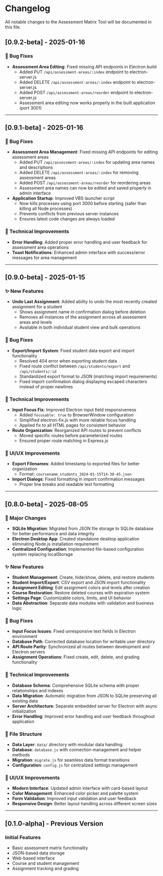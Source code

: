 # Changelog

All notable changes to the Assessment Matrix Tool will be documented in this file.

## [0.9.2-beta] - 2025-01-16

### 🐛 Bug Fixes
- **Assessment Area Editing**: Fixed missing API endpoints in Electron build
  - Added PUT `/api/assessment-areas/:index` endpoint to electron-server.js
  - Added DELETE `/api/assessment-areas/:index` endpoint to electron-server.js
  - Added POST `/api/assessment-areas/reorder` endpoint to electron-server.js
  - Assessment area editing now works properly in the built application (port 3001)

---

## [0.9.1-beta] - 2025-01-16

### 🐛 Bug Fixes
- **Assessment Area Management**: Fixed missing API endpoints for editing assessment areas
  - Added PUT `/api/assessment-areas/:index` for updating area names and descriptions
  - Added DELETE `/api/assessment-areas/:index` for removing assessment areas
  - Added POST `/api/assessment-areas/reorder` for reordering areas
  - Assessment area names can now be edited and saved properly in admin interface
- **Application Startup**: Improved VBS launcher script
  - Now kills processes using port 3000 before starting (safer than killing all Node processes)
  - Prevents conflicts from previous server instances
  - Ensures latest code changes are always loaded

### 🔧 Technical Improvements
- **Error Handling**: Added proper error handling and user feedback for assessment area operations
- **Toast Notifications**: Enhanced admin interface with success/error messages for area management

---

## [0.9.0-beta] - 2025-01-15

### ✨ New Features
- **Undo Last Assignment**: Added ability to undo the most recently created assignment for a student
  - Shows assignment name in confirmation dialog before deletion
  - Removes all instances of the assignment across all assessment areas and levels
  - Available in both individual student view and bulk operations

### 🐛 Bug Fixes
- **Export/Import System**: Fixed student data export and import functionality
  - Resolved 404 error when exporting student data
  - Fixed route conflict between `/api/students/export` and `/api/students/:id`
  - Standardized export format to JSON (matching import requirements)
  - Fixed import confirmation dialog displaying escaped characters instead of proper newlines

### 🔧 Technical Improvements
- **Input Focus Fix**: Improved Electron input field responsiveness
  - Added `focusable: true` to BrowserWindow configuration
  - Simplified electron-fix.js with more reliable focus handling
  - Applied fix to all HTML pages for consistent behavior
- **Route Organization**: Reorganized API routes to prevent conflicts
  - Moved specific routes before parameterized routes
  - Ensured proper route matching in Express.js

### 🎨 UI/UX Improvements
- **Export Filenames**: Added timestamp to exported files for better organization
  - Format: `coursename_students_2024-01-15T14-30-45.json`
- **Import Dialogs**: Fixed formatting in import confirmation messages
  - Proper line breaks and readable text formatting

---

## [0.8.0-beta] - 2025-08-05

### 🚀 Major Changes
- **SQLite Migration**: Migrated from JSON file storage to SQLite database for better performance and data integrity
- **Electron Desktop App**: Created standalone desktop application eliminating Node.js installation requirement
- **Centralized Configuration**: Implemented file-based configuration system replacing localStorage

### ✨ New Features
- **Student Management**: Create, hide/show, delete, and restore students
- **Student Import/Export**: CSV export and JSON import functionality
- **Assignment Editing**: Edit assignment colors and levels after creation
- **Course Restoration**: Restore deleted courses with expiration system
- **Settings Page**: Customizable colors, limits, and UI behavior
- **Data Abstraction**: Separate data modules with validation and business logic

### 🐛 Bug Fixes
- **Input Focus Issues**: Fixed unresponsive text fields in Electron environment
- **Database Path**: Corrected database location for writable user directory
- **API Route Parity**: Synchronized all routes between development and Electron servers
- **Assignment Operations**: Fixed create, edit, delete, and grading functionality

### 🔧 Technical Improvements
- **Database Schema**: Comprehensive SQLite schema with proper relationships and indexes
- **Data Migration**: Automatic migration from JSON to SQLite preserving all existing data
- **Server Architecture**: Separate embedded server for Electron with async initialization
- **Error Handling**: Improved error handling and user feedback throughout application

### 📁 File Structure
- **Data Layer**: `data/` directory with modular data handling
- **Database**: `database.js` with connection management and helper methods
- **Migration**: `migrate.js` for seamless data format transitions
- **Configuration**: `config.js` for centralized settings management

### 🎨 UI/UX Improvements
- **Modern Interface**: Updated admin interface with card-based layout
- **Color Management**: Enhanced color picker and palette system
- **Form Validation**: Improved input validation and user feedback
- **Responsive Design**: Better layout handling across different screen sizes

---

## [0.1.0-alpha] - Previous Version

### Initial Features
- Basic assessment matrix functionality
- JSON-based data storage
- Web-based interface
- Course and student management
- Assignment tracking and grading